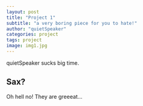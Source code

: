 ```yaml
---
layout: post
title: "Project 1"
subtitle: "a very boring piece for you to hate!"
author: "quietSpeaker"
categories: project
tags: project
image: img1.jpg
---
```


quietSpeaker sucks big time.

## Sax?

Oh hell no! They are greeeat...
